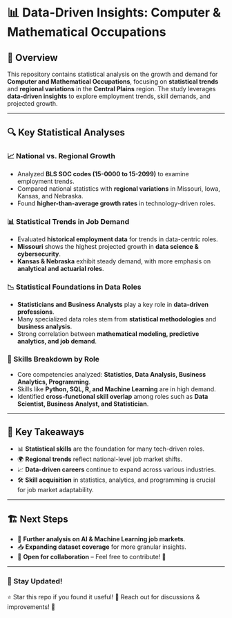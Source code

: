 # 📊 Data-Driven Insights: Computer & Mathematical Occupations

## 📌 Overview
This repository contains statistical analysis on the growth and demand for **Computer and Mathematical Occupations**, focusing on **statistical trends** and **regional variations** in the **Central Plains** region. The study leverages **data-driven insights** to explore employment trends, skill demands, and projected growth.

---

## 🔍 Key Statistical Analyses

### 📈 National vs. Regional Growth
- Analyzed **BLS SOC codes (15-0000 to 15-2099)** to examine employment trends.
- Compared national statistics with **regional variations** in Missouri, Iowa, Kansas, and Nebraska.
- Found **higher-than-average growth rates** in technology-driven roles.

### 📊 Statistical Trends in Job Demand
- Evaluated **historical employment data** for trends in data-centric roles.
- **Missouri** shows the highest projected growth in **data science & cybersecurity**.
- **Kansas & Nebraska** exhibit steady demand, with more emphasis on **analytical and actuarial roles**.

### 📉 Statistical Foundations in Data Roles
- **Statisticians and Business Analysts** play a key role in **data-driven professions**.
- Many specialized data roles stem from **statistical methodologies** and **business analysis**.
- Strong correlation between **mathematical modeling, predictive analytics, and job demand**.

### 🔢 Skills Breakdown by Role
- Core competencies analyzed: **Statistics, Data Analysis, Business Analytics, Programming**.
- Skills like **Python, SQL, R, and Machine Learning** are in high demand.
- Identified **cross-functional skill overlap** among roles such as **Data Scientist, Business Analyst, and Statistician**.

---

## 🚀 Key Takeaways
- 📊 **Statistical skills** are the foundation for many tech-driven roles.
- 🌍 **Regional trends** reflect national-level job market shifts.
- 📈 **Data-driven careers** continue to expand across various industries.
- 🛠️ **Skill acquisition** in statistics, analytics, and programming is crucial for job market adaptability.

---

## 🏗️ Next Steps
- 🔄 **Further analysis on AI & Machine Learning job markets**.
- 📥 **Expanding dataset coverage** for more granular insights.
- 📢 **Open for collaboration** – Feel free to contribute! 🤝

---

### 📌 Stay Updated!
⭐ Star this repo if you found it useful! 🚀 Reach out for discussions & improvements! 📩
